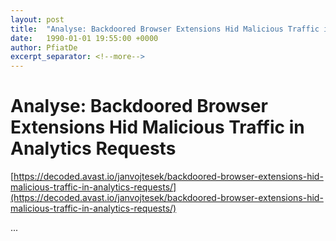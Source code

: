 ```yaml
---
layout: post
title:  "Analyse: Backdoored Browser Extensions Hid Malicious Traffic in Analytics Requests"
date:   1990-01-01 19:55:00 +0000
author: PfiatDe
excerpt_separator: <!--more-->
---
```


# Analyse: Backdoored Browser Extensions Hid Malicious Traffic in Analytics Requests
[https://decoded.avast.io/janvojtesek/backdoored-browser-extensions-hid-malicious-traffic-in-analytics-requests/](https://decoded.avast.io/janvojtesek/backdoored-browser-extensions-hid-malicious-traffic-in-analytics-requests/)

...
<!--more-->
